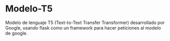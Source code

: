 # Modelo-T5
Modelo de lenguaje T5 (Text-to-Text Transfer Transformer) desarrollado por Google, usando flask como un framework para hacer peticiones al modelo de google.
